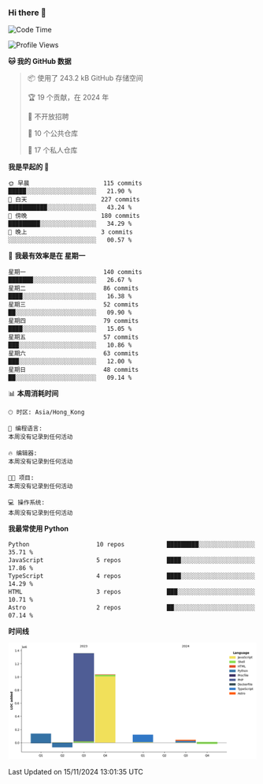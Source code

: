 ### Hi there 👋

<!--
**Mrzqd/Mrzqd** is a ✨ _special_ ✨ repository because its `README.md` (this file) appears on your GitHub profile.

Here are some ideas to get you started:

- 🔭 I’m currently working on ...
- 🌱 I’m currently learning ...
- 👯 I’m looking to collaborate on ...
- 🤔 I’m looking for help with ...
- 💬 Ask me about ...
- 📫 How to reach me: ...
- 😄 Pronouns: ...
- ⚡ Fun fact: ...
-->
<!--START_SECTION:waka-->
![Code Time](http://img.shields.io/badge/Code%20Time-260%20hrs%2011%20mins-blue)

![Profile Views](http://img.shields.io/badge/%E4%B8%AA%E4%BA%BA%E8%B5%84%E6%96%99%E8%A7%82%E7%9C%8B%E6%AC%A1%E6%95%B0-4-blue)

**🐱 我的 GitHub 数据** 

> 📦  使用了 243.2 kB GitHub 存储空间 
 > 
> 🏆 19 个贡献，在 2024 年
 > 
> 🚫 不开放招聘
 > 
> 📜 10 个公共仓库 
 > 
> 🔑 17 个私人仓库 
 > 
**我是早起的 🐤** 

```text
🌞 早晨                     115 commits         █████░░░░░░░░░░░░░░░░░░░░   21.90 % 
🌆 白天                     227 commits         ███████████░░░░░░░░░░░░░░   43.24 % 
🌃 傍晚                     180 commits         █████████░░░░░░░░░░░░░░░░   34.29 % 
🌙 晚上                     3 commits           ░░░░░░░░░░░░░░░░░░░░░░░░░   00.57 % 
```
📅 **我最有效率是在 星期一** 

```text
星期一                      140 commits         ███████░░░░░░░░░░░░░░░░░░   26.67 % 
星期二                      86 commits          ████░░░░░░░░░░░░░░░░░░░░░   16.38 % 
星期三                      52 commits          ██░░░░░░░░░░░░░░░░░░░░░░░   09.90 % 
星期四                      79 commits          ████░░░░░░░░░░░░░░░░░░░░░   15.05 % 
星期五                      57 commits          ███░░░░░░░░░░░░░░░░░░░░░░   10.86 % 
星期六                      63 commits          ███░░░░░░░░░░░░░░░░░░░░░░   12.00 % 
星期日                      48 commits          ██░░░░░░░░░░░░░░░░░░░░░░░   09.14 % 
```


📊 **本周消耗时间** 

```text
🕑︎ 时区: Asia/Hong_Kong

💬 编程语言: 
本周没有记录到任何活动

🔥 编辑器: 
本周没有记录到任何活动

🐱‍💻 项目: 
本周没有记录到任何活动

💻 操作系统: 
本周没有记录到任何活动
```

**我最常使用 Python** 

```text
Python                   10 repos            █████████░░░░░░░░░░░░░░░░   35.71 % 
JavaScript               5 repos             ████░░░░░░░░░░░░░░░░░░░░░   17.86 % 
TypeScript               4 repos             ████░░░░░░░░░░░░░░░░░░░░░   14.29 % 
HTML                     3 repos             ███░░░░░░░░░░░░░░░░░░░░░░   10.71 % 
Astro                    2 repos             ██░░░░░░░░░░░░░░░░░░░░░░░   07.14 % 
```



**时间线**

![Lines of Code chart](https://raw.githubusercontent.com/Mrzqd/Mrzqd/main/assets/bar_graph.png)


 Last Updated on 15/11/2024 13:01:35 UTC
<!--END_SECTION:waka-->
